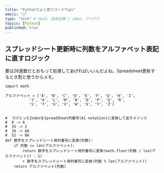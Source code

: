 ```yaml
---
title: "Pythonでよく使うコードTips"
emoji: "🐶"
type: "tech" # tech: 技術記事 / idea: アイデア
topics: [Python]
published: true
---
```


## スプレッドシート更新時に列数をアルファベット表記に直すロジック
要は26進数だとおもって処理してあげればいいんだよね。Spreadsheet更新するとき割と使うからメモ。

```
import math

アルファベット = ['A', 'B', 'C', 'D', 'E', 'F', 'G', 'H', 'I',
           'J', 'K', 'L', 'M', 'N', 'O', 'P', 'Q', 'R',
           'S', 'T', 'U', 'V', 'W', 'X', 'Y', 'Z']


#  うけとったIndexをSpreadSheet列番号(A1 notation)に変換して返すメソッド
#  0 -> A
#  25 -> Z
#  26 -> AA
#  52 -> BA
def 数字をスプレッドシート用列番号に変換(列数):
    if 列数 >= len(アルファベット):
        return 数字をスプレッドシート用列番号に変換(math.floor(列数 / len(アルファベット)) - 1)
        + 数字をスプレッドシート用列番号に変換(列数 % len(アルファベット))
    return アルファベット[列数]
```
